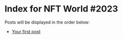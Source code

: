 # Index for NFT World #2023
Posts will be displayed in the order below:

- [Your first post](./001-first.md)

